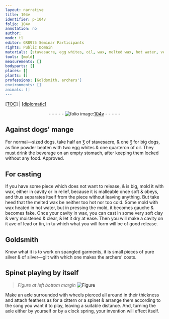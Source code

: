 ```yaml
---
layout: narrative
title: 104v
identifier: p-104v
folio: 104v
annotation: no
author:
mode: tl
editor: GR8975 Seminar Participants
rights: Public Domain
materials: [stavesacre, egg whites, oil, wax, melted wax, hot water, very soft clay, lead, tin, silver, silver-gilt]
tools: [mold]
measurements: []
bodyparts: []
places: []
plants: []
professions: [Goldsmith, archers']
environments: []
animals: []
---
```


<p><a href="{{ site.baseurl }}/translation/">[TOC]</a> | <a href="{{ site.baseurl }}/texts/p-104v_tc/" target="_blank">[diplomatic]</a></p><div class="folio" align="center">- - - - - <a href="http://gallica.bnf.fr/ark:/12148/btv1b10500001g/f214.image" target="_blank"><img src="https://cu-mkp.github.io/2017-workshop-edition/assets/photo-icon.png" alt="folio image: " style="display:inline-block; margin-bottom:-3px;"/>104v</a> - - - - - </div>  
  

## Against dogs' mange

 
For normal—sized dogs, take half an ℥ of <span class="m">stavesacre</span>, & one ℥ for big dogs, as fine powder beaten with two <span class="m">egg whites</span> & one quarteron of <span class="m">oil</span>. They must drink the beverage on an empty stomach, after keeping them locked without any food. Approved.
 
 
  

## For casting

 
If you have some piece which does not want to release, & is big, mold it with <span class="m">wax</span>, either in cavity or in relief, because it is malleable once soft & obeys, and thus separates itself from the piece without leaving anything. But take heed that the <span class="m">melted wax</span> be neither too hot nor too cold. Some mold with <span class="m">wax</span> heated in <span class="m">hot water</span>, but in pressing the <span class="tl">mold</span>, it becomes gauche & becomes fake. Once your cavity in <span class="m">wax</span>, you can cast in some <span class="m">very soft clay</span> & very moistened & clear, & let it dry at ease. Then you will make a cavity on it <span class="del">ave</span> of <span class="m">lead</span> or <span class="m">tin</span>, in <span class="del">tu</span> which what you will form will be of good release.
 
 
  

## <span class="pro">Goldsmith</span>

 
Know what it is to work on spangled garments, it is small pieces of pure <span class="m">silver</span> & of <span class="m">silver—gilt</span> with which one makes the <span class="pro">archers'</span> coats.
 
 
  

## Spinet playing by itself

 
> *Figure*
> *at left bottom margin*
> <a href="https://drive.google.com/open?id=0B9-oNrvWdlO5cWFSaUU5a2R6N2s" target="_blank"><img src="https://cu-mkp.github.io/GR8975-edition/assets/photo-icon.png" alt="Figure" style="display:inline-block; margin-bottom:-3px;"/></a>
 
Make an axle surrounded with wheels pierced all around in their thickness and attach feathers as for a cittern or a spinet & arrange them according to the song you want it to play, leaving a suitable distance. And, turning the axle either by yourself or by a clock spring, your invention will effect itself.
 
